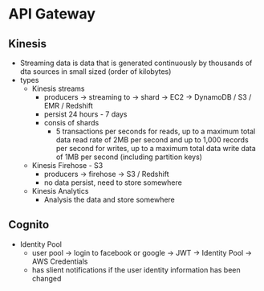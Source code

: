 # API Gateway

## Kinesis

- Streaming data is data that is generated continuously by thousands of dta sources in small sized (order of kilobytes)
- types
  - Kinesis streams
    - producers -> streaming to -> shard -> EC2 -> DynamoDB / S3 / EMR / Redshift
    - persist 24 hours - 7 days
    - consis of shards
      - 5 transactions per seconds for reads, up to a maximum total data read rate of 2MB per second and up to 1,000 records per second for writes, up to a maximum total data write data of 1MB per second (including partition keys)
  - Kinesis Firehose - S3
    - producers -> firehose -> S3 / Redshift
    - no data persist, need to store somewhere
  - Kinesis Analytics
    - Analysis the data and store somewhere

## Cognito

- Identity Pool
  - user pool -> login to facebook or google -> JWT -> Identity Pool -> AWS Credentials
  - has slient notifications if the user identity information has been changed
